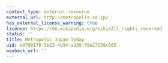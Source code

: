 ```yaml
---
content_type: external-resource
external_url: http://metropolis.co.jp/
has_external_license_warning: true
license: https://en.wikipedia.org/wiki/All_rights_reserved
status: ''
title: Metropolis Japan Today
uid: e0790170-5b22-4d34-ad30-79e17538c065
wayback_url: ''
---
```

